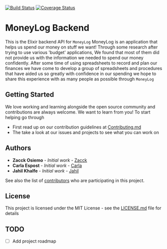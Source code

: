 [![Build Status](https://travis-ci.org/LittleKidogo/MoneyLog.svg?branch=develop)](https://travis-ci.org/LittleKidogo/MoneyLog)
[![Coverage Status](https://coveralls.io/repos/github/LittleKidogo/MoneyLog/badge.svg?branch=develop)](https://coveralls.io/github/LittleKidogo/MoneyLog?branch=develop)


# MoneyLog Backend

This is the Elixir backend API for `MoneyLog`
MoneyLog is an application that helps us spend our money on stuff we want!
Through some research after trying to use various 'budget' applications, We found that most of them did not provide us
with the information we needed to spend our money confidently. After some time of using spreadsheets to record and plan our finances we have come to develop a group of spreadsheets and procedures that have aided us so greatly with confidence in our spending we hope to share this experience with as many people as possible through `MoneyLog`

## Getting Started

We love working and learning alongside the open source community and contributions are always welcome. We want to learn from you!
To start helping go through
- First read up on our contribution guidelines at [Contributing.md](https://github.com/LittleKidogo/MoneyLog/blob/develop/.github/CONTRIBUTING.md)
- The take a look at our issues and projects to see what you can work on

## Authors

* **Zacck Osiemo** - *Initial work* - [Zacck](https://github.com/zacck )
* **Carla Espost** - *Initial work* - [Carla](https://github.com/CIEspost)
* **Jahil Khalfe** - *Initial work* - [Jahil](https://github.com/Cybot1711)

See also the list of [contributors](https://github.com/LittleKidogo/MoneyLog/graphs/contributors) who are participating in this project.

## License

This project is licensed under the MIT License - see the [LICENSE.md](LICENSE.md) file for details

## TODO
- [ ] Add project roadmap
